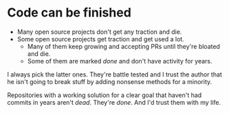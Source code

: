 # Code can be finished

* Many open source projects don't get any traction and die.
* Some open source projects get traction and get used a lot.
  * Many of them keep growing and accepting PRs until they're bloated and die.
  * Some of them are marked _done_ and don't have activity for years.
  
I always pick the latter ones. They're battle tested and I trust the author that he isn't going to break stuff by adding nonsense methods for a minority.

Repositories with a working solution for a clear goal that haven't had commits in years aren't _dead_. They're _done_. And I'd trust them with my life.
